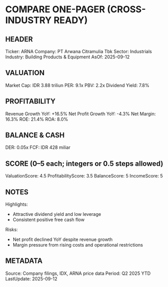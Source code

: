 # COMPARE ONE-PAGER (CROSS-INDUSTRY READY)

## HEADER
Ticker: ARNA
Company: PT Arwana Citramulia Tbk
Sector: Industrials
Industry: Building Products & Equipment
AsOf: 2025-09-12

## VALUATION
Market Cap: IDR 3.88 triliun
PER: 9.1x
PBV: 2.2x
Dividend Yield: 7.8%

## PROFITABILITY
Revenue Growth YoY: +16.5%
Net Profit Growth YoY: -4.3%
Net Margin: 16.3%
ROE: 21.4%
ROA: 8.0%

## BALANCE & CASH
DER: 0.05x
FCF: IDR 428 miliar

## SCORE (0–5 each; integers or 0.5 steps allowed)
ValuationScore: 4.5
ProfitabilityScore: 3.5
BalanceScore: 5
IncomeScore: 5

## NOTES
Highlights:
- Attractive dividend yield and low leverage
- Consistent positive free cash flow

Risks:
- Net profit declined YoY despite revenue growth
- Margin pressure from rising costs and operational restrictions

## METADATA
Source: Company filings, IDX, ARNA price data
Period: Q2 2025 YTD
LastUpdate: 2025-09-12